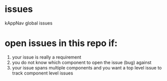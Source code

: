 # issues
kAppNav global issues

# open issues in this repo if:

1. your issue is really a requirement 
1. you do not know which component to open the issue (bug) against 
1. your issue spans multiple components and you want a top level issue to track component level issues
